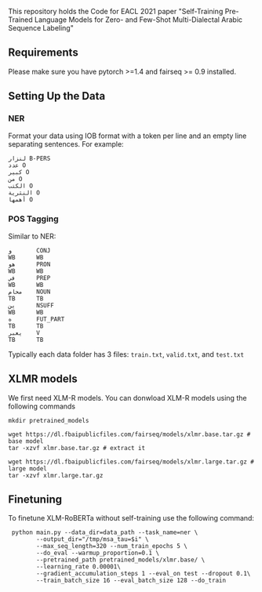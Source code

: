 
This repository holds the Code for EACL 2021 paper "Self-Training Pre-Trained Language Models for Zero- and Few-Shot Multi-Dialectal Arabic Sequence Labeling"



## Requirements
Please make sure you have pytorch >=1.4 and fairseq >= 0.9 installed.

## Setting Up the Data
### NER
Format your data using IOB format with a token per line and an empty line separating sentences. For example: 
```
لنزار B-PERS
عدد O
كبير O
من O
الكتب O
النثرية O
أهمها O
```

### POS Tagging 
Similar to NER: 
```
و       CONJ
WB      WB
هو      PRON
WB      WB
في      PREP
WB      WB
محام    NOUN
TB      TB
ين      NSUFF
WB      WB
ه       FUT_PART
TB      TB
يعبر    V
TB      TB
```
Typically each data folder has 3 files: `train.txt`, `valid.txt`, and `test.txt`

## XLMR models

We first need XLM-R models. You can donwload XLM-R models using the following commands
```
mkdir pretrained_models

wget https://dl.fbaipublicfiles.com/fairseq/models/xlmr.base.tar.gz # base model
tar -xzvf xlmr.base.tar.gz # extract it

wget https://dl.fbaipublicfiles.com/fairseq/models/xlmr.large.tar.gz # large model
tar -xzvf xlmr.large.tar.gz
```


## Finetuning
To finetune XLM-RoBERTa without self-training use the following command: 

```
 python main.py --data_dir=data_path --task_name=ner \
        --output_dir="/tmp/msa_tau=$i" \
        --max_seq_length=320 --num_train_epochs 5 \
        --do_eval --warmup_proportion=0.1 \
        --pretrained_path pretrained_models/xlmr.base/ \
        --learning_rate 0.00001\
        --gradient_accumulation_steps 1 --eval_on test --dropout 0.1\
        --train_batch_size 16 --eval_batch_size 128 --do_train

```


